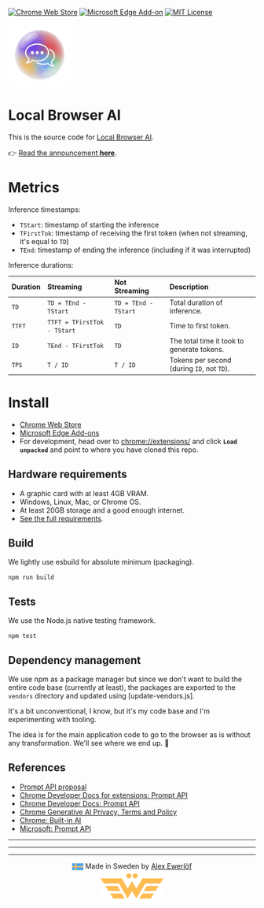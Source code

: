 [![Chrome Web Store](https://img.shields.io/chrome-web-store/v/pdpikolagglmoahkmobpmloimhakkjmd?logo=google-chrome&logoColor=white)](https://chromewebstore.google.com/detail/pdpikolagglmoahkmobpmloimhakkjmd)
[![Microsoft Edge Add-on](https://img.shields.io/microsoft-edge-add-on/v/becnhbaccnhaalnanlhjjboijablgjgj?logo=microsoft-edge&logoColor=white)](https://microsoftedge.microsoft.com/addons/detail/becnhbaccnhaalnanlhjjboijablgjgj)
[![MIT License](https://img.shields.io/badge/license-MIT-blue.svg)](LICENSE)

![logo](images/icon-128.png)

# Local Browser AI

This is the source code for [Local Browser AI](https://chromewebstore.google.com/detail/pdpikolagglmoahkmobpmloimhakkjmd).

👉 [Read the announcement **here**](https://blog.alexewerlof.com/p/local-browser-ai).

# Metrics

Inference timestamps:

* `TStart`: timestamp of starting the inference
* `TFirstTok`: timestamp of receiving the first token (when not streaming, it's equal to `TD`)
* `TEnd`: timestamp of ending the inference (including if it was interrupted)

Inference durations:

| Duration | Streaming                  | Not Streaming        | Description                                |
|:---------|:---------------------------|:---------------------|:-------------------------------------------|
| `TD`     | `TD = TEnd - TStart`       | `TD = TEnd - TStart` | Total duration of inference.               |
| `TTFT`   | `TTFT = TFirstTok - TStart`| `TD`                 | Time to first token.                       |
| `ID`     | `TEnd - TFirstTok`         | `TD`                 | The total time it took to generate tokens. |
| `TPS`    | `T / ID`                   | `T / ID`             | Tokens per second (during `ID`, not `TD`). |

# Install

- [Chrome Web Store](https://chromewebstore.google.com/detail/local-browser-ai/pdpikolagglmoahkmobpmloimhakkjmd)
- [Microsoft Edge Add-ons](https://microsoftedge.microsoft.com/addons/detail/local-browser-ai/becnhbaccnhaalnanlhjjboijablgjgj)
- For development, head over to [chrome://extensions/](chrome://extensions/) and click **`Load unpacked`** and point to where you have cloned this repo.

## Hardware requirements

- A graphic card with at least 4GB VRAM.
- Windows, Linux, Mac, or Chrome OS.
- At least 20GB storage and a good enough internet.
- [See the full requirements](https://developer.chrome.com/docs/ai/prompt-api#hardware-requirements).

## Build

We lightly use esbuild for absolute minimum (packaging).

```shell
npm run build
```

## Tests

We use the Node.js native testing framework.

```shell
npm test
```

## Dependency management

We use npm as a package manager but since we don't want to build the entire code base (currently at least),
the packages are exported to the `vendors` directory and updated using [update-vendors.js].

It's a bit unconventional, I know, but it's my code base and I'm experimenting with tooling.

The idea is for the main application code to go to the browser as is without any transformation.
We'll see where we end up. 🙂

## References

- [Prompt API proposal](https://github.com/webmachinelearning/prompt-api/blob/main/README.md)
- [Chrome Developer Docs for extensions: Prompt API](https://developer.chrome.com/docs/extensions/ai/prompt-api)
- [Chrome Developer Docs: Prompt API](https://developer.chrome.com/docs/ai/prompt-api)
- [Chrome Generative AI Privacy, Terms and Policy](https://policies.google.com/terms/generative-ai/use-policy)
- [Chrome: Built-in AI](https://developer.chrome.com/docs/ai/built-in)
- [Microsoft: Prompt API](https://learn.microsoft.com/en-us/microsoft-edge/web-platform/prompt-api)

---
---
---

<p align="center">
    <img src="images/swedish-flag.svg" alt="Swedish Flag" style="height: 1em; vertical-align: middle;"/>
    Made in Sweden by <a href="https://alexewerlof.com">Alex Ewerlöf</a>
    <br>
    <img src="images/logo.png" alt="logo" width="128">
</p>